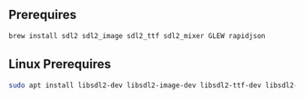 ## Prerequires

```sh
brew install sdl2 sdl2_image sdl2_ttf sdl2_mixer GLEW rapidjson
```


## Linux Prerequires

```sh
sudo apt install libsdl2-dev libsdl2-image-dev libsdl2-ttf-dev libsdl2-mixer-dev libglew-dev libgl1-mesa-dev

```
